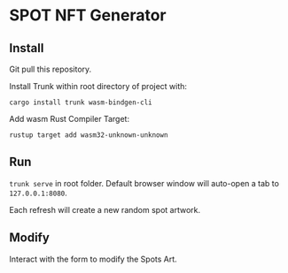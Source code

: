 # SPOT NFT Generator

## Install

Git pull this repository.

Install Trunk within root directory of project with:

`cargo install trunk wasm-bindgen-cli`

Add wasm Rust Compiler Target:

`rustup target add wasm32-unknown-unknown`

## Run

`trunk serve` in root folder. Default browser window will auto-open a tab to `127.0.0.1:8080`.

Each refresh will create a new random spot artwork.

## Modify

Interact with the form to modify the Spots Art.